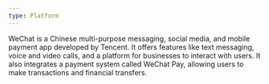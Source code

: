 ```yaml
---
type: Platform
---
```


WeChat is a Chinese multi-purpose messaging, social media, and mobile payment app developed by Tencent. It offers features like text messaging, voice and video calls, and a platform for businesses to interact with users. It also integrates a payment system called WeChat Pay, allowing users to make transactions and financial transfers.
